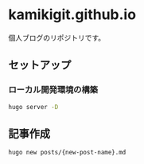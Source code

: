# kamikigit.github.io

個人ブログのリポジトリです。

## セットアップ
### ローカル開発環境の構築

```bash
hugo server -D
```

## 記事作成
```bash
hugo new posts/{new-post-name}.md
```
